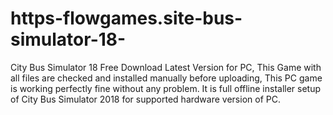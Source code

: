 # https-flowgames.site-bus-simulator-18-
City Bus Simulator 18 Free Download Latest Version for PC, This Game with all files are checked and installed manually before uploading, This PC game is working perfectly fine without any problem. It is full offline installer setup of City Bus Simulator 2018 for supported hardware version of PC.

